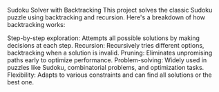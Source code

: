 Sudoku Solver with Backtracking
This project solves the classic Sudoku puzzle using backtracking and recursion. Here's a breakdown of how backtracking works:

Step-by-step exploration: Attempts all possible solutions by making decisions at each step.
Recursion: Recursively tries different options, backtracking when a solution is invalid.
Pruning: Eliminates unpromising paths early to optimize performance.
Problem-solving: Widely used in puzzles like Sudoku, combinatorial problems, and optimization tasks.
Flexibility: Adapts to various constraints and can find all solutions or the best one.
